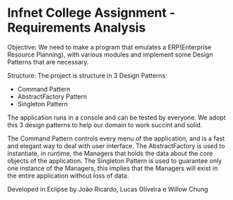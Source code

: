 Infnet College Assignment - Requirements Analysis
====================

Objective:
We need to make a program that emulates a ERP(Enterprise Resource Planning), with various modules and implement some Design Patterns that are necessary.

Structure:
The project is structure in 3 Design Patterns:
- Command Pattern
- AbstractFactory Pattern
- Singleton Pattern

The application runs in a console and can be tested by everyone. We adopt this 3 design patterns to help our domain to work succint and solid.

The Command Pattern controls every menu of the application, and is a fast and elegant way to deal with user interface.
The AbstractFactory is used to instantiate, in runtime, the Managers that holds the data about the core objects of the application.
The Singleton Pattern is used to guarantee only one instance of the Managers, this implies that the Managers will exist in the entire application without loss of data.


Developed in Eclipse by João Ricardo, Lucas Oliveira e Willow Chung